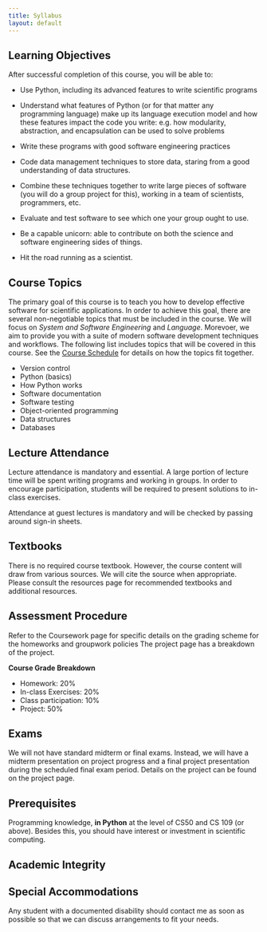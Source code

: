 ```yaml
---
title: Syllabus
layout: default
---
```


## Learning Objectives

After successful completion of this course, you will be able to:

* Use Python, including its advanced features to write scientific programs

* Understand what features of Python (or for that matter any programming language) make up its language 
  execution model and how these features impact the code you write: e.g. how modularity, abstraction, and 
  encapsulation can be used to solve problems

* Write these programs with good software engineering practices

* Code data management techniques to store data, staring from a good understanding of data structures.

* Combine these techniques together to write large pieces of software (you will do a group project for this), 
  working in a team of scientists, programmers, etc.

* Evaluate and test software to see which one your group ought to use. 

* Be a capable unicorn: able to contribute on both the science and software engineering sides of things.

* Hit the road running as a scientist. 

## Course Topics

The primary goal of this course is to teach you how to develop effective software for scientific applications. In 
order to achieve this goal, there are several non-negotiable topics that must be included in the course.  We 
will focus on _System and Software Engineering_ and _Language_.  Morevoer, we aim to provide you with a suite of 
modern software development techniques and workflows.  The following list includes topics that will be covered in 
this course.  See the [Course Schedule](schedule.md) for details on how the topics fit together.

* Version control
* Python (basics)
* How Python works
* Software documentation
* Software testing 
* Object-oriented programming
* Data structures 
* Databases

## Lecture Attendance

Lecture attendance is mandatory and essential.  A large portion of lecture time will be spent writing programs and
working in groups.  In order to encourage participation, students will be required to present solutions to in-class 
exercises.

Attendance at guest lectures is mandatory and will be checked by passing around sign-in sheets.

## Textbooks

There is no required course textbook.  However, the course content will draw from various sources.  We will cite the 
source when appropriate.  Please consult the resources page for recommended textbooks and additional resources. 

## Assessment Procedure

Refer to the Coursework page for specific details on the grading scheme for the homeworks and groupwork policies The 
project page has a breakdown of the project.

**Course Grade Breakdown**
* Homework:  20%
* In-class Exercises:  20%
* Class participation:  10%
* Project: 50%

## Exams

We will not have standard midterm or final exams.  Instead, we will have a midterm presentation on project 
progress and a final project presentation during the scheduled final exam period.  Details on the project 
can be found on the project page.

## Prerequisites

Programming knowledge, **in Python** at the level of CS50 and CS 109 (or above). Besides this, you should 
have interest or investment in scientific computing.

## Academic Integrity

## Special Accommodations

Any student with a documented disability should contact me as soon as possible so that we can discuss arrangements 
to fit your needs.

